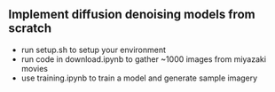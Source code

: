 ## Implement diffusion denoising models from scratch

- run setup.sh to setup your environment
- run code in download.ipynb to gather ~1000 images from miyazaki movies
- use training.ipynb to train a model and generate sample imagery
